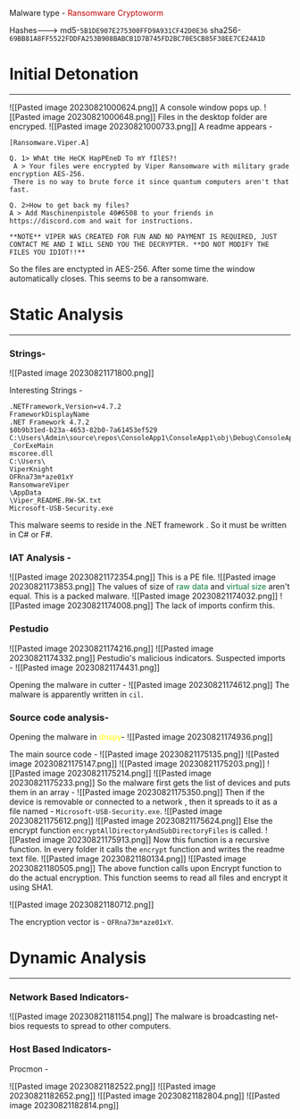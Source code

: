 Malware type -<span style="color:#c00000"> Ransomware Cryptoworm</span>

Hashes--->
md5-`5B1DE907E275300FFD9A931CF42D0E36`
sha256-`69BB81A8FF5522FDDFA253B908BABCB1D7B745FD2BC70E5CB85F38EE7CE24A1D`
<br>

# Initial Detonation
----
![[Pasted image 20230821000624.png]]
A console window pops up.
![[Pasted image 20230821000648.png]]
Files in the desktop folder are encryped.
![[Pasted image 20230821000733.png]]
A readme appears -
```
[Ransomware.Viper.A]

Q. 1> WhAt tHe HeCK HapPEneD To mY fIlES?!
 A > Your files were encrypted by Viper Ransomware with military grade encryption AES-256.
 There is no way to brute force it since quantum computers aren't that fast.

Q. 2>How to get back my files?
A > Add Maschinenpistole 40#6508 to your friends in https://discord.com and wait for instructions.

**NOTE** VIPER WAS CREATED FOR FUN AND NO PAYMENT IS REQUIRED, JUST CONTACT ME AND I WILL SEND YOU THE DECRYPTER. **DO NOT MODIFY THE FILES YOU IDIOT!!**
```

So the files are enctypted in AES-256.
After some time the window automatically closes.
This seems to be a ransomware.
<br>

# Static Analysis
---
### Strings-
![[Pasted image 20230821171800.png]]

Interesting Strings -
```
.NETFramework,Version=v4.7.2
FrameworkDisplayName
.NET Framework 4.7.2
$0b9b31ed-b23a-4653-82b0-7a61453ef529
C:\Users\Admin\source\repos\ConsoleApp1\ConsoleApp1\obj\Debug\ConsoleApp1.pdb
_CorExeMain
mscoree.dll
C:\Users\
ViperKnight
OFRna73m*aze01xY
RansomwareViper
\AppData
\Viper_README.RW-SK.txt
Microsoft-USB-Security.exe
```
This malware seems to reside in the .NET framework . So it must be written in C# or F#.

### IAT Analysis -

![[Pasted image 20230821172354.png]]
This is a PE file.
![[Pasted image 20230821173853.png]]
The values of size of <span style="color:#047c3a">raw data</span> and <span style="color:#047c3a">virtual size</span> aren't equal. This is a packed malware.
![[Pasted image 20230821174032.png]]
![[Pasted image 20230821174008.png]]
The lack of imports confirm this.

### Pestudio

![[Pasted image 20230821174216.png]]
![[Pasted image 20230821174332.png]]
Pestudio's malicious indicators.
Suspected imports -
![[Pasted image 20230821174431.png]]

Opening the malware in cutter -
![[Pasted image 20230821174612.png]]
The malware is apparently written in `cil`.

### Source code analysis-

Opening the malware in <span style="color:#ffff00">dnspy</span>-
![[Pasted image 20230821174936.png]]

The main source code -
![[Pasted image 20230821175135.png]]
![[Pasted image 20230821175147.png]]
![[Pasted image 20230821175203.png]]
![[Pasted image 20230821175214.png]]
![[Pasted image 20230821175233.png]]
So the malware first gets the list of devices and puts them in an array -
![[Pasted image 20230821175350.png]]
Then if the device is removable or connected to a network , then it spreads to it as a file named - `Microsoft-USB-Security.exe`.
![[Pasted image 20230821175612.png]]
![[Pasted image 20230821175624.png]]
Else the encrypt function `encryptAllDirectoryAndSubDirectoryFiles` is called.
![[Pasted image 20230821175913.png]]
Now this function is a recursive function. In every folder it calls the `encrypt` function and writes the readme text file. 
![[Pasted image 20230821180134.png]]
![[Pasted image 20230821180505.png]]
The above function calls upon Encrypt function to do the actual encryption. This function seems to read all files and encrypt it using SHA1.

![[Pasted image 20230821180712.png]]

The encryption vector is - `OFRna73m*aze01xY`.
<br>

# Dynamic Analysis
----
### Network Based Indicators-

![[Pasted image 20230821181154.png]]
The malware is broadcasting net-bios requests to spread to other computers.
<br>

### Host Based Indicators-

Procmon -

![[Pasted image 20230821182522.png]]
![[Pasted image 20230821182652.png]]
![[Pasted image 20230821182804.png]]
![[Pasted image 20230821182814.png]]

